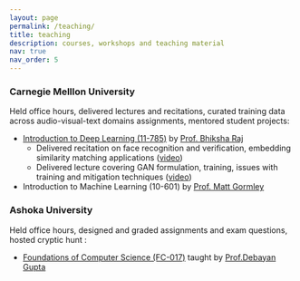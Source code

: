 ```yaml
---
layout: page
permalink: /teaching/
title: teaching
description: courses, workshops and teaching material
nav: true
nav_order: 5
---
```


### Carnegie Melllon University 

Held office hours, delivered lectures and recitations, curated training data across audio-visual-text domains assignments, mentored student projects: 

- [Introduction to Deep Learning (11-785)](https://deeplearning.cs.cmu.edu/F22/index.html) by [Prof. Bhiksha Raj](http://mlsp.cs.cmu.edu/people/bhiksha/)
    - Delivered recitation on face recognition and verification, embedding similarity matching applications ([video](https://www.youtube.com/watch?v=v84umCoD_7Y&t))
    - Delivered lecture covering GAN formulation, training, issues with training and mitigation techniques ([video](https://youtu.be/poMsEhHAw0k?si=RMHKYB6vmC0FCcN2))
- Introduction to Machine Learning (10-601) by [Prof. Matt Gormley](https://www.cs.cmu.edu/~mgormley/)

### Ashoka University
Held office hours, designed and graded assignments and exam questions, hosted cryptic hunt : 
- [Foundations of Computer Science (FC-017)](https://www.ashoka.edu.in/courses/computer-programming-and-applications/#:~:text=While%20establishing%20solid%20foundations%20in%20computer%20programming%2C,that%20not%20only%20bring%20about%20a%20deeper) taught by [Prof.Debayan Gupta](https://debayangupta.com/)



